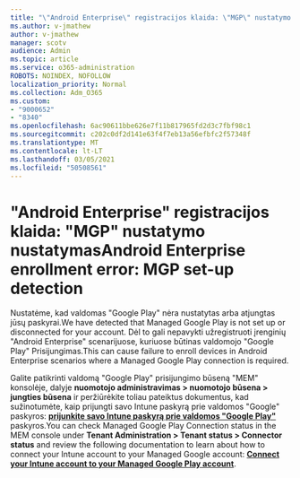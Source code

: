 ```yaml
---
title: "\"Android Enterprise\" registracijos klaida: \"MGP\" nustatymo nustatymas"
ms.author: v-jmathew
author: v-jmathew
manager: scotv
audience: Admin
ms.topic: article
ms.service: o365-administration
ROBOTS: NOINDEX, NOFOLLOW
localization_priority: Normal
ms.collection: Adm_O365
ms.custom:
- "9000652"
- "8340"
ms.openlocfilehash: 6ac90611bbe626e7f11b817965fd2d3c7fbf98c1
ms.sourcegitcommit: c202c0df2d141e63f4f7eb13a56efbfc2f57348f
ms.translationtype: MT
ms.contentlocale: lt-LT
ms.lasthandoff: 03/05/2021
ms.locfileid: "50508561"
---
```

# <a name="android-enterprise-enrollment-error-mgp-set-up-detection"></a><span data-ttu-id="8b68a-102">"Android Enterprise" registracijos klaida: "MGP" nustatymo nustatymas</span><span class="sxs-lookup"><span data-stu-id="8b68a-102">Android Enterprise enrollment error: MGP set-up detection</span></span>

<span data-ttu-id="8b68a-103">Nustatėme, kad valdomas "Google Play" nėra nustatytas arba atjungtas jūsų paskyrai.</span><span class="sxs-lookup"><span data-stu-id="8b68a-103">We have detected that Managed Google Play is not set up or disconnected for your account.</span></span> <span data-ttu-id="8b68a-104">Dėl to gali nepavykti užregistruoti įrenginių "Android Enterprise" scenarijuose, kuriuose būtinas valdomojo "Google Play" Prisijungimas.</span><span class="sxs-lookup"><span data-stu-id="8b68a-104">This can cause failure to enroll devices in Android Enterprise scenarios where a Managed Google Play connection is required.</span></span>

<span data-ttu-id="8b68a-105">Galite patikrinti valdomą "Google Play" prisijungimo būseną "MEM" konsolėje, dalyje **nuomotojo administravimas > nuomotojo būsena > jungties būsena** ir peržiūrėkite toliau pateiktus dokumentus, kad sužinotumėte, kaip prijungti savo Intune paskyrą prie valdomos "Google" paskyros: **[prijunkite savo Intune paskyrą prie valdomos "Google Play"](https://docs.microsoft.com/mem/intune/enrollment/connect-intune-android-enterprise)** paskyros.</span><span class="sxs-lookup"><span data-stu-id="8b68a-105">You can check Managed Google Play Connection status in the MEM console under **Tenant Administration > Tenant status > Connector status** and review the following documentation to learn about how to connect your Intune account to your Managed Google account: **[Connect your Intune account to your Managed Google Play account](https://docs.microsoft.com/mem/intune/enrollment/connect-intune-android-enterprise)**.</span></span>
